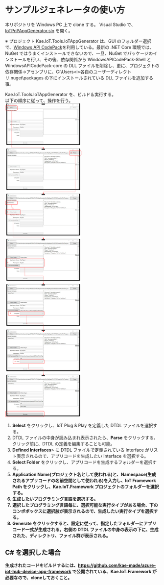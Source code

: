 # サンプルジェネレータの使い方  
本リポジトリを Windows PC 上で clone する。
Visual Studio で、[IoTPnPAppGenerator.sln](./IoTPnPAppGeneretor.sln)  を開く。  

※ プロジェクト Kae.IoT.Tools.IoTAppGenerator は、GUI のフォルダー選択で、[Windows API CodePack](https://www.nuget.org/packages/WindowsAPICodePack-Shell/)を利用している。最新の .NET Core 環境では、NuGet ではうまくインストールできないので、一旦、NuGet でパッケージのインストールを行い、その後、依存関係から WindowsAPICodePack-Shell と WindowsAPICodePack-core の DLL ファイルを削除し、更に、プロジェクトの依存関係→アセンブリに、C:\Users\<i>各自のユーザーディレクトリ</i>\.nuget\packages の下にインストールされている DLL ファイルを追加する事。  

Kae.IoT.Tools.IoTAppGenerator を、ビルド＆実行する。  
以下の順序に従って、操作を行う。  
![how-to](./images/how-to-use-sample-generator.svg)

1. <b>Select</b> をクリックし、IoT Plug & Play を定義した DTDL ファイルを選択する。
1. DTDL ファイルの中身が読み込まれ表示されたら、<b>Parse</b> をクリックする。クリック前に、DTDL の定義を編集することも可能。
1. <b>Defined Interfaces</b>> に DTDL ファイルで定義されている Interface がリスト表示されるので、アプリコードを生成したい Interface を選択する。
1. <b>Select Folder</b> をクリックし、アプリコードを生成するフォルダーを選択する。
1. <b>Application Name<b>(プロジェクト名として使われる)と、<b>Namespace</b>(生成されるアプリコードの名前空間として使われる)を入力し、<b>IoT Framework Path</b> をクリックし、Kae.IoT.Framework プロジェクトのフォルダーを選択する。
1. 生成したいプログラミング言語を選択する。
1. 選択したプログラミング言語毎に、選択可能な実行タイプがある場合、下のコンボボックスに選択肢が表示されるので、生成したい実行タイプを選択する。
1. <b>Generate</b> をクリックすると、設定に従って、指定したフォルダーにアプリコード一式が生成される。右側の DTDL ファイルの中身の表示の下に、生成された、ディレクトリ、ファイル群が表示される。


## C# を選択した場合  
生成されたコードをビルドするには、https://github.com/kae-made/azure-iot-hub-device-app-framework で公開されている、Kae.IoT.Framework が必要なので、cloneしておくこと。


